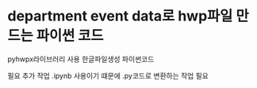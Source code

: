 # department event data로 hwp파일 만드는 파이썬 코드 
pyhwpx라이브러리 사용
한글파일생성 파이썬코드

필요 추가 작업
.ipynb 사용이기 떄문에 .py코드로 변환하는 작업 필요
